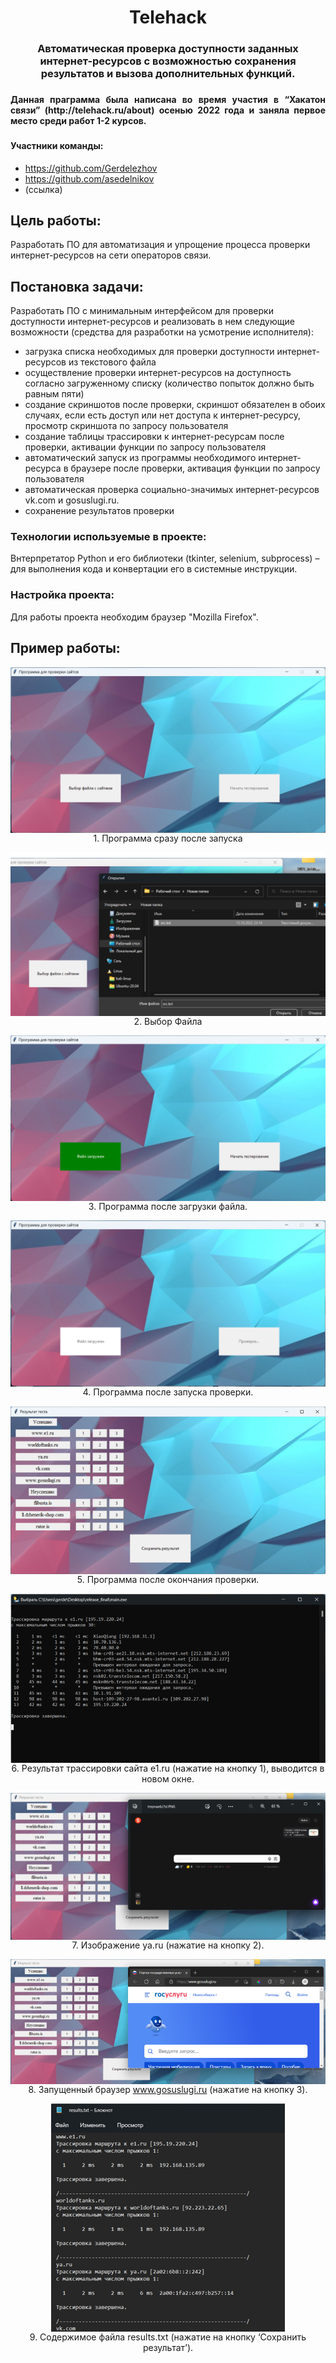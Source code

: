 <h1 align="center">Telehack</h1>
<h3 align="center">Автоматическая проверка доступности заданных интернет-ресурсов с возможностью сохранения результатов и вызова дополнительных функций.<h3>

<h4 align="justify">Данная праграмма была написана во время участия в “Хакатон связи” (http://telehack.ru/about) осенью 2022 года и заняла первое место среди работ 1-2 курсов.<h3>

#### Участники команды:  
- https://github.com/Gerdelezhov
- https://github.com/asedelnikov
- (ссылка)

## Цель работы:  
Разработать ПО для автоматизация и упрощение процесса проверки интернет-ресурсов на сети операторов связи.

## Постановка задачи:  
Разработать ПО с минимальным интерфейсом для проверки доступности интернет-ресурсов и реализовать в нем следующие возможности (средства для разработки на усмотрение исполнителя):
- загрузка списка необходимых для проверки доступности интернет-ресурсов из текстового файла
- осуществление проверки интернет-ресурсов на доступность согласно загруженному списку (количество попыток должно быть равным пяти)
- создание скриншотов после проверки, скриншот обязателен в обоих случаях, если есть доступ или нет доступа к интернет-ресурсу, просмотр скриншота по запросу пользователя
- создание таблицы трассировки к интернет-ресурсам после проверки, активации функции по запросу пользователя
- автоматический запуск из программы необходимого интернет-ресурса в браузере после проверки, активация функции по запросу пользователя
- автоматическая проверка социально-значимых интернет-ресурсов vk.com и gosuslugi.ru.
- сохранение результатов проверки


### Технологии используемые в проекте:  
Bнтерпретатор Python и его библиотеки (tkinter, selenium, subprocess) – для выполнения кода и конвертации его в системные инструкции.

### Настройка проекта:  
Для работы проекта необходим браузер "Mozilla Firefox".

## Пример работы:
<div align="center">
<img align="center" src = 'https://github.com/Gerdelezhov/telehack/blob/master/Docs/pictures%20for%20readme/%D0%A0%D0%B8%D1%81%D1%83%D0%BD%D0%BE%D0%BA1.png'><br>
1. Программа сразу после запуска

<img align="center" src = 'https://github.com/Gerdelezhov/telehack/blob/master/Docs/pictures%20for%20readme/%D0%A0%D0%B8%D1%81%D1%83%D0%BD%D0%BE%D0%BA2.png'><br>
2. Выбор Файла

<img align="center" src = 'https://github.com/Gerdelezhov/telehack/blob/master/Docs/pictures%20for%20readme/%D0%A0%D0%B8%D1%81%D1%83%D0%BD%D0%BE%D0%BA3.png'><br>
3. Программа после загрузки файла.

<img align="center" src = 'https://github.com/Gerdelezhov/telehack/blob/master/Docs/pictures%20for%20readme/%D0%A0%D0%B8%D1%81%D1%83%D0%BD%D0%BE%D0%BA4.png'><br>
4. Программа после запуска проверки.

<img align="center" src = 'https://github.com/Gerdelezhov/telehack/blob/master/Docs/pictures%20for%20readme/%D0%A0%D0%B8%D1%81%D1%83%D0%BD%D0%BE%D0%BA5.png'><br>
5. Программа после окончания проверки.

<img align="center" src = 'https://github.com/Gerdelezhov/telehack/blob/master/Docs/pictures%20for%20readme/%D0%A0%D0%B8%D1%81%D1%83%D0%BD%D0%BE%D0%BA6.png'><br>
6. Результат трассировки сайта e1.ru (нажатие на кнопку 1), выводится в новом окне.

<img align="center" src = 'https://github.com/Gerdelezhov/telehack/blob/master/Docs/pictures%20for%20readme/%D0%A0%D0%B8%D1%81%D1%83%D0%BD%D0%BE%D0%BA7.png'><br>
7. Изображение ya.ru (нажатие на кнопку 2).

<img align="center" src = 'https://github.com/Gerdelezhov/telehack/blob/master/Docs/pictures%20for%20readme/%D0%A0%D0%B8%D1%81%D1%83%D0%BD%D0%BE%D0%BA8.png'><br>
8. Запущенный браузер www.gosuslugi.ru (нажатие на кнопку 3).

<img align="center" src = 'https://github.com/Gerdelezhov/telehack/blob/master/Docs/pictures%20for%20readme/%D0%A0%D0%B8%D1%81%D1%83%D0%BD%D0%BE%D0%BA9.png'><br>
9. Содержимое файла results.txt (нажатие на кнопку ‘Сохранить результат’).

</div>
